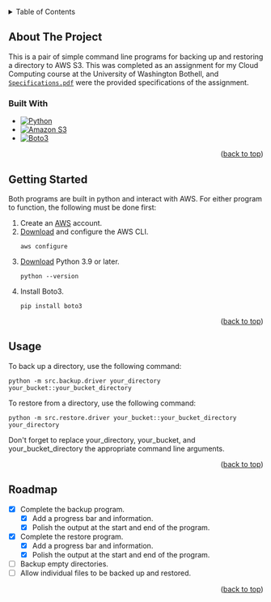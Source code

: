 <!-- Simplified version of https://github.com/othneildrew/Best-README-Template -->

<!-- For "back to top" links -->
<a name="readme-top"></a>



<!-- TABLE OF CONTENTS -->
<details>
  <summary>Table of Contents</summary>
  <ol>
    <li>
      <a href="#about-the-project">About The Project</a>
      <ul>
        <li><a href="#built-with">Built With</a></li>
      </ul>
    </li>
    <li><a href="#getting-started">Getting Started</a></li>
    <li><a href="#usage">Usage</a></li>
    <li><a href="#roadmap">Roadmap</a></li>
  </ol>
</details>



<!-- ABOUT THE PROJECT -->
## About The Project

This is a pair of simple command line programs for backing up and restoring a directory to AWS S3.
This was completed as an assignment for my Cloud Computing course at the University of Washington Bothell,
and [`Specifications.pdf`](Specifications.pdf) were the provided specifications of the assignment.


### Built With

* [![Python][Python-shield]][Python-url]
* [![Amazon S3][AmazonS3-shield]][AmazonS3-url]
* [![Boto3][Boto3-shield]][Boto3-url]

<p align="right">(<a href="#readme-top">back to top</a>)</p>



<!-- GETTING STARTED -->
## Getting Started

Both programs are built in python and interact with AWS.
For either program to function, the following must be done first:

1. Create an [AWS](https://aws.amazon.com/) account.
2. [Download](https://aws.amazon.com/cli/) and configure the AWS CLI.
   ```commandline
   aws configure
   ```
3. [Download](https://www.python.org/downloads/) Python 3.9 or later.
   ```commandline
   python --version
   ```
4. Install Boto3.
   ```commandline
   pip install boto3
   ```

<p align="right">(<a href="#readme-top">back to top</a>)</p>



<!-- USAGE -->
## Usage

To back up a directory, use the following command:
```commandline
python -m src.backup.driver your_directory your_bucket::your_bucket_directory
```

To restore from a directory, use the following command:
```commandline
python -m src.restore.driver your_bucket::your_bucket_directory your_directory
```

Don't forget to replace your_directory, your_bucket, and your_bucket_directory
the appropriate command line arguments.

<p align="right">(<a href="#readme-top">back to top</a>)</p>



<!-- ROADMAP -->
## Roadmap

- [X] Complete the backup program.
  - [X] Add a progress bar and information.
  - [X] Polish the output at the start and end of the program.
- [X] Complete the restore program.
  - [X] Add a progress bar and information.
  - [X] Polish the output at the start and end of the program.
- [ ] Backup empty directories.
- [ ] Allow individual files to be backed up and restored.

<p align="right">(<a href="#readme-top">back to top</a>)</p>



[Boto3-shield]:    https://img.shields.io/badge/Boto3-232F3E?style=for-the-badge&logo=amazon-aws&logoColor=white
[Boto3-url]:       https://aws.amazon.com/sdk-for-python/
[Python-shield]:   https://img.shields.io/badge/Python-3776AB?style=for-the-badge&logo=python&logoColor=white
[Python-url]:      https://www.python.org/
[AmazonS3-shield]: https://img.shields.io/badge/Amazon_S3-FF9900?style=for-the-badge&logo=amazons3&logoColor=white
[AmazonS3-url]:    https://aws.amazon.com/s3/

